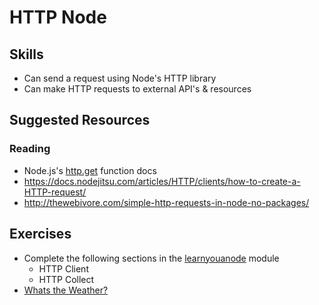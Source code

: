 # HTTP Node

## Skills

- Can send a request using Node's HTTP library
- Can make HTTP requests to external API's & resources

## Suggested Resources

### Reading

- Node.js's [http.get](https://nodejs.org/api/http.html#http_http_get_options_callback) function docs
- https://docs.nodejitsu.com/articles/HTTP/clients/how-to-create-a-HTTP-request/
- http://thewebivore.com/simple-http-requests-in-node-no-packages/

## Exercises

- Complete the following sections in the [learnyouanode](https://github.com/workshopper/learnyounode) module
  - HTTP Client
  - HTTP Collect
- [Whats the Weather?](./exercises/Whats-The-Weather.md)
